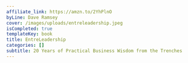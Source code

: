 ```yaml
---
affiliate_link: https://amzn.to/2YhPlnO
byLine: Dave Ramsey
cover: /images/uploads/entreleadership.jpeg
isCompleted: true
templateKey: book
title: EntreLeadership
categories: []
subtitle: 20 Years of Practical Business Wisdom from the Trenches
---
```

